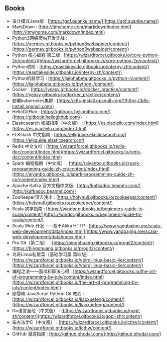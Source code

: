 ## Books
+ 设计模式Java版 : [https://gof.quanke.name/](https://gof.quanke.name/)
+ MarkDown : [http://itmyhome.com/markdown/index.html](http://itmyhome.com/markdown/index.html)
+ Python3网络爬虫开发实战 : [https://germey.gitbooks.io/python3webspider/content/](https://germey.gitbooks.io/python3webspider/content/)
+ Python 核心编程 第二版 : [https://wizardforcel.gitbooks.io/core-python-2e/content/](https://wizardforcel.gitbooks.io/core-python-2e/content/)
+ Python进阶 : [https://eastlakeside.gitbooks.io/interpy-zh/content/](https://eastlakeside.gitbooks.io/interpy-zh/content/)
+ Python机器学习 : [https://ljalphabeta.gitbooks.io/python-/content/](https://ljalphabeta.gitbooks.io/python-/content/)
+ Docker : [https://yeasy.gitbooks.io/docker_practice/content/](https://yeasy.gitbooks.io/docker_practice/content/)
+ 部署kubernetes集群 : [https://k8s-install.opsnull.com/](https://k8s-install.opsnull.com/)
+ HelloGitHub : [https://gitbook.hellogithub.com/](https://gitbook.hellogithub.com/)
+ Elasticsearch 权威指南（中文版） : [https://es.xiaoleilu.com/index.html](https://es.xiaoleilu.com/index.html)
+ ELKstack 中文指南 : [https://elkguide.elasticsearch.cn/](https://elkguide.elasticsearch.cn/)
+ Redis 中文文档 : [https://wizardforcel.gitbooks.io/redis-doc/content/index.html](https://wizardforcel.gitbooks.io/redis-doc/content/index.html)
+ Spark 编程指南（中文版） : [https://aiyanbo.gitbooks.io/spark-programming-guide-zh-cn/content/index.html](https://aiyanbo.gitbooks.io/spark-programming-guide-zh-cn/content/index.html)
+ Apache Kafka 官方文档中文版 : [http://kafkadoc.beanmr.com/](http://kafkadoc.beanmr.com/)
+ ZooKeeper深入浅出 : [https://holynull.gitbooks.io/zookeeper/content/](https://holynull.gitbooks.io/zookeeper/content/)
+ Scala 初学指南 : [https://windor.gitbooks.io/beginners-guide-to-scala/content/](https://windor.gitbooks.io/beginners-guide-to-scala/content/)
+ Scala Web 开发——基于Akka HTTP : [https://www.yangbajing.me/scala-web-development/data/index.html](https://www.yangbajing.me/scala-web-development/data/index.html)
+ Pro Git（第二版） : [https://bingohuang.gitbooks.io/progit2/content/](https://bingohuang.gitbooks.io/progit2/content/)
+ 鸟哥Linux私房菜（基础学习篇 第四版） : [https://wizardforcel.gitbooks.io/vbird-linux-basic-4e/content/](https://wizardforcel.gitbooks.io/vbird-linux-basic-4e/content/)
+ 编程之法——面试和算法心得 : [https://wizardforcel.gitbooks.io/the-art-of-programming-by-july/content/index.html](https://wizardforcel.gitbooks.io/the-art-of-programming-by-july/content/index.html)
+ 廖雪峰 JavaScript Python Git 教程 : [https://wizardforcel.gitbooks.io/liaoxuefeng/content/](https://wizardforcel.gitbooks.io/liaoxuefeng/content/)
+ Go语言圣经（中文版） : [https://wizardforcel.gitbooks.io/gopl-zh/content/](https://wizardforcel.gitbooks.io/gopl-zh/content/)
+ 笨办法学C（中文版） : [https://wizardforcel.gitbooks.io/lcthw/content/](https://wizardforcel.gitbooks.io/lcthw/content/)
+ GitHub 漫游指南 : [http://github.phodal.com/](http://github.phodal.com/)